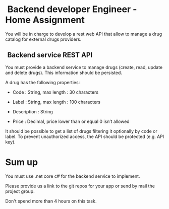 <span style="padding-top: 4pt;padding-left: 5pt;text-indent: 0pt;text-align: left;">Backend developer Engineer - Home Assignment </span>
============================================

You will be in charge to develop a rest web API that allow to manage a
drug catalog for external drugs providers.


<span style="padding-left: 5pt;text-indent: 0pt;text-align: left;">Backend service REST API</span> 
------------------------

You must provide a backend service to manage drugs (create, read, update
and delete drugs). This information should be persisted.

A drug has the following properties:

-   Code : String, max length : 30 characters

-   Label : String, max length : 100 characters

-   Description : String

-   Price : Decimal, price lower than or equal 0 isn’t allowed

It should be possible to get a list of drugs filtering it optionally by
code or label. To prevent unauthorized access, the API should be
protected (e.g. API key).

<b>Sum up </b>
======

You must use .net core c\# for the backend service to implement.

Please provide us a link to the git repos for your app or send by mail
the project group.

Don't spend more than 4 hours on this task.
